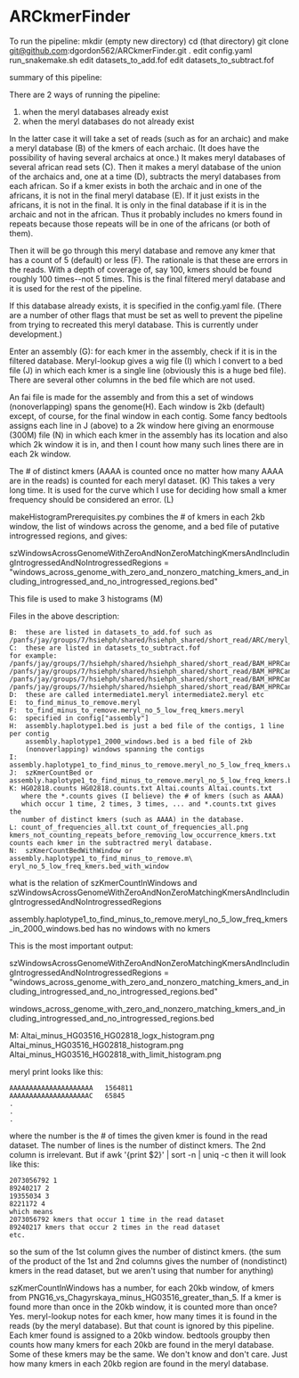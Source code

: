 # ARCkmerFinder

To run the pipeline:
mkdir (empty new directory)
cd (that directory)
git clone git@github.com:dgordon562/ARCkmerFinder.git .
edit config.yaml
run_snakemake.sh
edit datasets_to_add.fof
edit datasets_to_subtract.fof

     

summary of this pipeline:

There are 2 ways of running the pipeline:
1) when the meryl databases already exist
2) when the meryl databases do not already exist

In the latter case it will take a set of reads (such as for an
archaic) and make a meryl database (B) of the kmers of each archaic.  (It
does have the possibility of having several archaics at once.)  It
makes meryl databases of several african read sets (C).  Then it makes a
meryl database of the union of the archaics and, one at a time (D),
subtracts the meryl databases from each african.  So if a kmer exists
in both the archaic and in one of the africans, it is not in the final
meryl database (E).  If it just exists in the africans, it is not in the
final.  It is only in the final database if it is in the archaic and
not in the african.  Thus it probably includes no kmers found in
repeats because those repeats will be in one of the africans (or both
of them).

Then it will be go through this meryl database and remove any kmer
that has a count of 5 (default) or less (F).  The rationale is that these are errors
in the reads.  With a depth of coverage of, say 100, kmers should be
found roughly 100 times--not 5 times.  This is the final filtered
meryl database and it is used for the rest of the pipeline.

If this database already exists, it is specified in the config.yaml
file.  (There are a number of other flags that must be set as well to
prevent the pipeline from trying to recreated this meryl database.
This is currently under development.)

Enter an assembly (G):  for each kmer in the assembly, check if it is in
the filtered database.  Meryl-lookup gives a wig file (I) which I convert
to a bed file (J) in which each kmer is a single line (obviously this is a
huge bed file).  There are several other columns in the bed file which
are not used.

An fai file is made for the assembly and from this a set of windows
(nonoverlapping) spans the genome(H).  Each window is 2kb (default)
except, of course, for the final window in each contig.  Some fancy
bedtools assigns each line in J (above) to a 2k window here giving an
enormouse (300M) file (N) in which each kmer in the assembly has its
location and also which 2k window it is in, and then I count how many
such lines there are in each 2k window.

The # of distinct kmers (AAAA is counted once no matter how many AAAA
are in the reads) is counted for each meryl dataset.  (K) This takes a
very long time.  It is used for the curve which I use for deciding how
small a kmer frequency should be considered an error. (L)

makeHistogramPrerequisites.py combines the # of kmers in each 2kb
window, the list of windows across the genome, and a bed file of
putative introgressed regions, and gives:

szWindowsAcrossGenomeWithZeroAndNonZeroMatchingKmersAndIncludingIntrogressedAndNoIntrogressedRegions = "windows_across_genome_with_zero_and_nonzero_matching_kmers_and_including_introgressed_and_no_introgressed_regions.bed"

This file is used to make 3 histograms (M)




Files in the above description:
```
B:  these are listed in datasets_to_add.fof such as /panfs/jay/groups/7/hsiehph/shared/hsiehph_shared/short_read/ARC/meryl_databases/Chagyrskaya.meryl
C:  these are listed in datasets_to_subtract.fof
for example:
/panfs/jay/groups/7/hsiehph/shared/hsiehph_shared/short_read/BAM_HPRCandMEL/HG03516.final2.fq.gz /panfs/jay/groups/7/hsiehph/shared/hsiehph_shared/short_read/BAM_HPRCandMEL/meryl_databases/HG03516.meryl
/panfs/jay/groups/7/hsiehph/shared/hsiehph_shared/short_read/BAM_HPRCandMEL/HG02818.final.fq.gz /panfs/jay/groups/7/hsiehph/shared/hsiehph_shared/short_read/BAM_HPRCandMEL/meryl_databases/HG02818.meryl
D:  these are called intermediate1.meryl intermediate2.meryl etc
E:  to_find_minus_to_remove.meryl
F:  to_find_minus_to_remove.meryl_no_5_low_freq_kmers.meryl
G:  specified in config["assembly"]
H:  assembly.haplotype1.bed is just a bed file of the contigs, 1 line per contig
    assembly.haplotype1_2000_windows.bed is a bed file of 2kb
    (nonoverlapping) windows spanning the contigs
I:  assembly.haplotype1_to_find_minus_to_remove.meryl_no_5_low_freq_kmers.wig    
J:  szKmerCountBed or assembly.haplotype1_to_find_minus_to_remove.meryl_no_5_low_freq_kmers.bed
K: HG02818.counts HG02818.counts.txt Altai.counts Altai.counts.txt
   where the *.counts gives (I believe) the # of kmers (such as AAAA)
   which occur 1 time, 2 times, 3 times, ... and *.counts.txt gives the
   number of distinct kmers (such as AAAA) in the database.
L: count_of_frequencies_all.txt count_of_frequencies_all.png
kmers_not_counting_repeats_before_removing_low_occurrence_kmers.txt counts each kmer in the subtractred meryl database.  
N:  szKmerCountBedWithWindow or assembly.haplotype1_to_find_minus_to_remove.m\
eryl_no_5_low_freq_kmers.bed_with_window
```

what is the relation of szKmerCountInWindows and szWindowsAcrossGenomeWithZeroAndNonZeroMatchingKmersAndIncludingIntrogressedAndNoIntrogressedRegions

assembly.haplotype1_to_find_minus_to_remove.meryl_no_5_low_freq_kmers_in_2000_windows.bed
has no windows with no kmers


This is the most important output:

szWindowsAcrossGenomeWithZeroAndNonZeroMatchingKmersAndIncludingIntrogressedAndNoIntrogressedRegions = "windows_across_genome_with_zero_and_nonzero_matching_kmers_and_including_introgressed_and_no_introgressed_regions.bed"

windows_across_genome_with_zero_and_nonzero_matching_kmers_and_including_introgressed_and_no_introgressed_regions.bed


M:
Altai_minus_HG03516_HG02818_logx_histogram.png
Altai_minus_HG03516_HG02818_histogram.png
Altai_minus_HG03516_HG02818_with_limit_histogram.png



meryl print looks like this:
```
AAAAAAAAAAAAAAAAAAAAA   1564811
AAAAAAAAAAAAAAAAAAAAC   65845
.
.
.
```
where the number is the # of times the given kmer is found in the
read dataset.
The number of lines is the number of distinct kmers.  The 2nd column 
is irrelevant.
But if awk '{print $2}' | sort -n | uniq -c
then it will look like this:
```
2073056792 1
89240217 2
19355034 3
8221172 4
which means 
2073056792 kmers that occur 1 time in the read dataset
89240217 kmers that occur 2 times in the read dataset
etc.
```
so the sum of the 1st column gives the number of distinct kmers.
(the sum of the product of the 1st and 2nd columns gives the number
of (nondistinct) kmers in the read dataset, but we aren't using that
number for anything)

szKmerCountInWindows has a number, for each 20kb window, of kmers from
PNG16_vs_Chagyrskaya_minus_HG03516_greater_than_5.  If a kmer is found
more than once in the 20kb window, it is counted more than once?  Yes.
meryl-lookup notes for each kmer, how many times it is found in the
reads (by the meryl database).  But that count is ignored by this
pipeline.  Each kmer found is assigned to a 20kb window.  bedtools
groupby then counts how many kmers for each 20kb are found in the
meryl database.  Some of these kmers may be the same.  We don't know
and don't care.  Just how many kmers in each 20kb region are found in
the meryl database.



